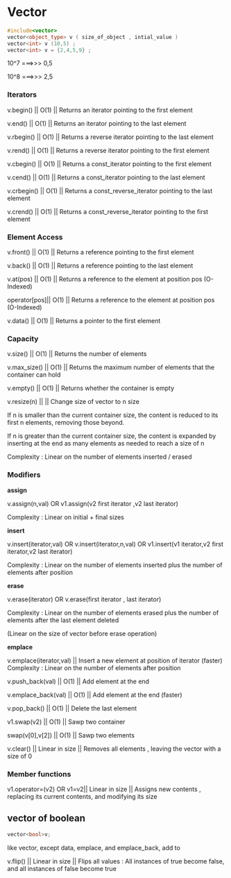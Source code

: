 # Vector

```cpp
#include<vector>
vector<object_type> v ( size_of_object , intial_value )
vector<int> v (10,5) ;
vector<int> v = {2,4,5,9} ;
```
10^7 ===>>> 0,5

10^8 ===>>> 2,5

### Iterators 

v.begin()    || O(1) || Returns an iterator pointing to the first element 

v.end()      || O(1) || Returns an iterator pointing to the last element 

v.rbegin()   || O(1) || Returns a reverse iterator pointing to the last element 

v.rend()     || O(1) || Returns a reverse iterator pointing to the first element 

v.cbegin()   || O(1) || Returns a const_iterator pointing to the first element 

v.cend()     || O(1) || Returns a const_iterator pointing to the last element 

v.crbegin()  || O(1) || Returns a const_reverse_iterator pointing to the last element 

v.crend()    || O(1) || Returns a const_reverse_iterator pointing to the first element 

### Element Access 

v.front()    || O(1) || Returns a reference pointing to the first element 

v.back()     || O(1) || Returns a reference pointing to the last element 

v.at(pos)    || O(1) || Returns a reference to the element at position pos (O-Indexed)

operator[pos]|| O(1) || Returns a reference to the element at position pos (O-Indexed)

v.data()     || O(1) || Returns a pointer to the first element 

### Capacity 

v.size()     || O(1) || Returns the number of elements 

v.max_size() || O(1) || Returns the maximum number of elements that the container can hold

v.empty()    || O(1) || Returns whether the container is empty 

v.resize(n)  ||      || Change size of vector to n size

If n is smaller than the current container size, the content is reduced to its first n elements, removing those beyond.
   
If n is greater than the current container size, the content is expanded by inserting at the end as many elements as needed to reach a size of n
   
Complexity : Linear on the number of elements inserted / erased 

### Modifiers 

**assign**

v.assign(n,val) OR v1.assign(v2 first iterator ,v2 last iterator)

Complexity : Linear on initial + final sizes

**insert**

v.insert(iterator,val) OR v.insert(iterator,n,val) OR v1.insert(v1 iterator,v2 first iterator,v2 last iterator)

Complexity : Linear on the number of elements inserted plus the number of elements after position

**erase**

v.erase(iterator) OR v.erase(first iterator , last iterator)

Complexity : Linear on the number of elements erased plus the number of elements after the last element deleted 

(Linear on the size of vector before erase operation)

**emplace**

v.emplace(iterator,val) || Insert a new element at position of iterator (faster)
Complexity : Linear on the number of elements after position

v.push_back(val)    || O(1) || Add element at the end 

v.emplace_back(val) || O(1) || Add element at the end   (faster)

v.pop_back()        || O(1) || Delete the last element 

v1.swap(v2)         || O(1) || Sawp two container

swap(v[0],v[2])     || O(1) || Sawp two elements

v.clear()  || Linear in size || Removes all elements , leaving the vector with a size of 0

### Member functions 

v1.operator=(v2) OR v1=v2|| Linear in size || Assigns new contents , replacing its current contents, and modifying its size  

## vector of boolean

```cpp
vector<bool>v;
```
like vector, except data, emplace, and emplace_back, add to

v.flip() || Linear in size || Flips all values : All instances of true become false, and all instances of false become true

